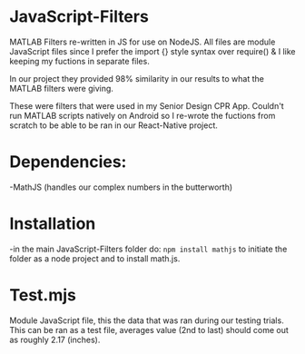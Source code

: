 # JavaScript-Filters
MATLAB Filters re-written in JS for use on NodeJS. All files are module JavaScript files since I prefer the import {} style syntax over require() & I like keeping my fuctions in separate files.

In our project they provided 98% similarity in our results to what the MATLAB filters were giving.

These were filters that were used in my Senior Design CPR App. Couldn't run MATLAB scripts natively on Android so I re-wrote the fuctions from scratch to be able to be ran in our React-Native project.

# Dependencies:
-MathJS (handles our complex numbers in the butterworth)

# Installation
-in the main JavaScript-Filters folder do: `npm install mathjs` to initiate the folder as a node project and to install math.js.

# Test.mjs
Module JavaScript file, this the data that was ran during our testing trials. This can be ran as a test file, averages value (2nd to last) should come out as roughly 2.17 (inches).
